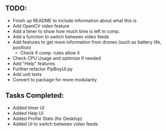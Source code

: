 ## TODO:

- Finish up README to include information about what this is
- Add OpenCV video feature
- Add a timer to show how much time is left in comp.
- Add a function to switch between video feeds
- Add features to get more information from drones (such as battery life, position)
	- Check if comp. rules allow it
- Check CPU Usage and optimize if needed
- Add "Help" features
- Further refactor PipBoyUI.py
- Add unit tests
- Convert to package for more modularity

## Tasks Completed:
- Added timer UI
- Added Help UI
- Added Profile Stats (for Desktop)
- Added UI to switch between video feeds
